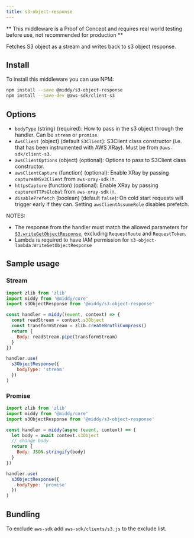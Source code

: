 ```yaml
---
title: s3-object-response
---
```


** This middleware is a Proof of Concept and requires real world testing before use, not recommended for production **

Fetches S3 object as a stream and writes back to s3 object response.

## Install

To install this middleware you can use NPM:

```bash npm2yarn
npm install --save @middy/s3-object-response
npm install --save-dev @aws-sdk/client-s3
```

## Options

- `bodyType` (string) (required): How to pass in the s3 object through the handler. Can be `stream` or `promise`.
- `AwsClient` (object) (default `S3Client`): S3Client class constructor (i.e. that has been instrumented with AWS XRay). Must be from `@aws-sdk/client-s3`.
- `awsClientOptions` (object) (optional): Options to pass to S3Client class constructor.
- `awsClientCapture` (function) (optional): Enable XRay by passing `captureAWSv3Client` from `aws-xray-sdk` in.
- `httpsCapture` (function) (optional): Enable XRay by passing `captureHTTPsGlobal` from `aws-xray-sdk` in.
- `disablePrefetch` (boolean) (default `false`): On cold start requests will trigger early if they can. Setting `awsClientAssumeRole` disables prefetch.

NOTES:

- The response from the handler must match the allowed parameters for [`S3.writeGetObjectResponse`](https://docs.aws.amazon.com/AWSJavaScriptSDK/latest/AWS/S3.html#writeGetObjectResponse-property), excluding `RequestRoute` and `RequestToken`.
- Lambda is required to have IAM permission for `s3-object-lambda:WriteGetObjectResponse`

## Sample usage

### Stream

```javascript
import zlib from 'zlib'
import middy from '@middy/core'
import s3ObjectResponse from '@middy/s3-object-response'

const handler = middy((event, context) => {
  const readStream = context.s3Object
  const transformStream = zlib.createBrotliCompress()
  return {
    Body: readStream.pipe(transformStream)
  }
})

handler.use(
  s3ObjectResponse({
    bodyType: 'stream'
  })
)
```

### Promise

```javascript
import zlib from 'zlib'
import middy from '@middy/core'
import s3ObjectResponse from '@middy/s3-object-response'

const handler = middy(async (event, context) => {
  let body = await context.s3Object
  // change body
  return {
    Body: JSON.stringify(body)
  }
})

handler.use(
  s3ObjectResponse({
    bodyType: 'promise'
  })
)
```

## Bundling

To exclude `aws-sdk` add `aws-sdk/clients/s3.js` to the exclude list.
